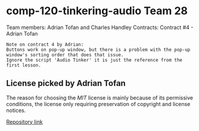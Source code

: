 # comp-120-tinkering-audio Team 28
Team members: Adrian Tofan and Charles Handley
Contracts:
Contract #4 - Adrian Tofan
    
    
    Note on contract 4 by Adrian:
    Buttons work on pop-up window, but there is a problem with the pop-up window's sorting order that does that issue.
    Ignore the script 'Audio Tinker' it is just the reference from the first lesson.
   
## License picked by Adrian Tofan
The reason for choosing the *MIT* license is mainly because of its permissive conditions, the license only requiring preservation
of copyright and license notices.

[Repository link](https://github.com/PyroDevilBoi/comp120-tinkering-audio)
